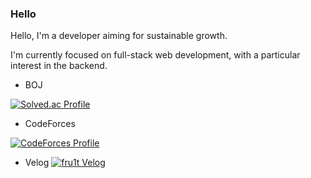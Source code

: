 ### Hello 
Hello, I'm a developer aiming for sustainable growth.

I'm currently focused on full-stack web development, with a particular interest in the backend.

- BOJ 

[![Solved.ac Profile](http://mazassumnida.wtf/api/v2/generate_badge?boj=ilovecoffee)](https://solved.ac/ilovecoffee/)

- CodeForces

[![CodeForces Profile](https://cf.leed.at?id={fru1t})](https://codeforces.com/profile/{fru1t})

- Velog
[![fru1t Velog](http://img.shields.io/badge/-Velog-12b886?style=round-square&logo=Vimeo&logoColor=white&link=https://velog.io/@fru1t/)](https://velog.io/@fru1t)
